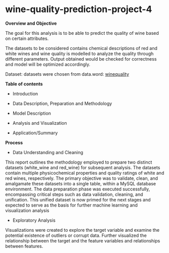 # wine-quality-prediction-project-4

**Overview and Objective**

The goal for this analysis is to be able to predict the quality of wine based on certain attributes.

The datasets to be considered contains chemical descriptions of red and white wines and wine quality is modelled to analyze the quality through different parameters.
Output obtained would be checked for correctness and model will be optimized accordingly.

Dataset: datasets were chosen from data.word: [winequality]([url](https://data.world/food/wine-quality))



**Table of contents**


- Introduction
  
- Data Description, Preparation and Methodology
  
- Model Description

- Analysis and Visualization 

- Application/Summary

**Process**

- Data Understanding and Cleaning

This report outlines the methodology employed to prepare two distinct datasets (white_wine and red_wine) for subsequent analysis. The datasets contain multiple physicochemical properties and quality ratings of white and red wines, respectively. The primary objective was to validate, clean, and amalgamate these datasets into a single table, within a MySQL database environment.
The data preparation phase was executed successfully, encompassing critical steps such as data validation, cleaning, and unification. This unified dataset is now primed for the next stages and expected to serve as the basis for further machine learning and visualization analysis


- Exploratory Analysis

Visualizations were created to explore the target variable and examine the potential existence of outliers or corrupt data. Further visualized the relationship between the target and the feature variables and relationships between features.
